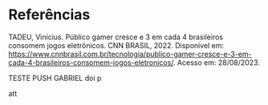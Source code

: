 # Referências
TADEU, Vinícius. Público gamer cresce e 3 em cada 4 brasileiros consomem jogos eletrônicos. CNN BRASIL, 2022. Disponível em: https://www.cnnbrasil.com.br/tecnologia/publico-gamer-cresce-e-3-em-cada-4-brasileiros-consomem-jogos-eletronicos/. Acesso em: 28/08/2023.


TESTE PUSH GABRIEL
doi p

att 